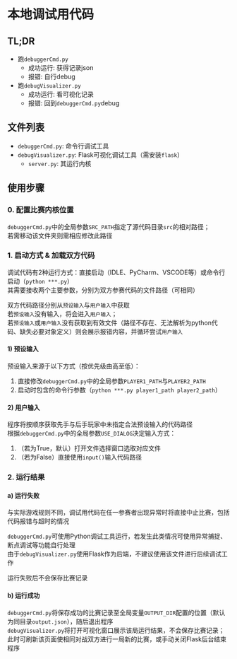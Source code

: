 # 本地调试用代码

## TL;DR
* 跑`debuggerCmd.py`
    * 成功运行: 获得记录json
    * 报错: 自行debug
* 跑`debugVisualizer.py`
    * 成功运行: 看可视化记录
    * 报错: 回到`debuggerCmd.py`debug

## 文件列表
* `debuggerCmd.py`: 命令行调试工具
* `debugVisualizer.py`: Flask可视化调试工具（需安装`flask`）
    * `server.py`: 其运行内核

## 使用步骤
### 0. 配置比赛内核位置
`debuggerCmd.py`中的全局参数`SRC_PATH`指定了源代码目录`src`的相对路径；  
若需移动该文件夹则需相应修改此路径
### 1. 启动方式 & 加载双方代码
调试代码有2种运行方式：直接启动（IDLE、PyCharm、VSCODE等）或命令行启动（`python ***.py`）  
其需要接收两个主要参数，分别为双方参赛代码的文件路径（可相同）  

双方代码路径分别从`预设输入`与`用户输入`中获取  
若`预设输入`没有输入，将会进入`用户输入`；  
若`预设输入`或`用户输入`没有获取到有效文件（路径不存在、无法解析为python代码、缺失必要对象定义）则会展示报错内容，并循环尝试`用户输入`

#### 1) 预设输入
预设输入来源于以下方式（按优先级由高至低）：
1. 直接修改`debuggerCmd.py`中的全局参数`PLAYER1_PATH`与`PLAYER2_PATH`
1. 启动时包含的命令行参数（`python ***.py player1_path player2_path`）

#### 2) 用户输入
程序将按顺序获取先手与后手玩家中未指定合法预设输入的代码路径  
根据`debuggerCmd.py`中的全局参数`USE_DIALOG`决定输入方式：
1. （若为True，默认）打开文件选择窗口选取对应文件
1. （若为False）直接使用`input()`输入代码路径

### 2. 运行结果
#### a) 运行失败
与实际游戏规则不同，调试用代码在任一参赛者出现异常时将直接中止比赛，包括代码报错与超时的情况  

`debuggerCmd.py`可使用Python调试工具运行，若发生此类情况可使用异常捕捉、断点调试等功能自行处理  
由于`debugVisualizer.py`使用Flask作为后端，不建议使用该文件进行后续调试工作  

运行失败后不会保存比赛记录

#### b) 运行成功
`debuggerCmd.py`将保存成功的比赛记录至全局变量`OUTPUT_DIR`配置的位置（默认为同目录`output.json`），随后退出程序  
`debugVisualizer.py`将打开可视化窗口展示该局运行结果，不会保存比赛记录；此时可刷新该页面使相同对战双方进行一局新的比赛，或手动关闭Flask后台结束程序